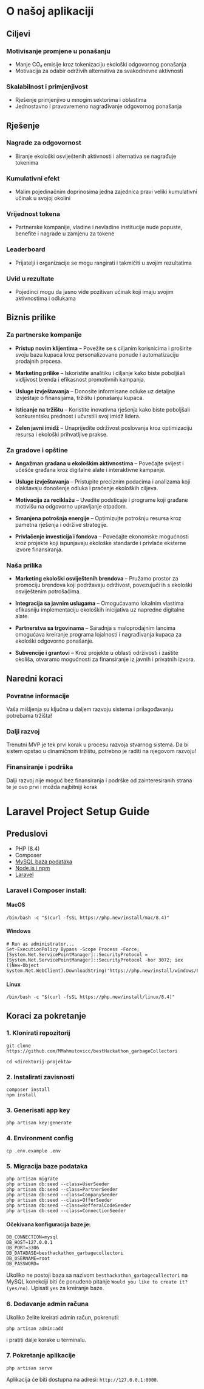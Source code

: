 # O našoj aplikaciji

## Ciljevi

### Motivisanje promjene u ponašanju
* Manje CO₂ emisije kroz tokenizaciju ekološki odgovornog ponašanja
* Motivacija za odabir održivih alternativa za svakodnevne aktivnosti

### Skalabilnost i primjenjivost
* Rješenje primjenjivo u mnogim sektorima i oblastima
* Jednostavno i pravovremeno nagrađivanje odgovornog ponašanja

## Rješenje

### Nagrade za odgovornost
* Biranje ekološki osviještenih aktivnosti i alternativa se nagrađuje tokenima

### Kumulativni efekt
* Malim pojedinačnim doprinosima jedna zajednica pravi veliki kumulativni učinak u svojoj okolini

### Vrijednost tokena
* Partnerske kompanije, vladine i nevladine institucije nude popuste, benefite i nagrade u zamjenu za tokene

### Leaderboard
* Prijatelji i organizacije se mogu rangirati i takmičiti u svojim rezultatima

### Uvid u rezultate
* Pojedinci mogu da jasno vide pozitivan učinak koji imaju svojim aktivnostima i odlukama

## Biznis prilike

### Za partnerske kompanije
* **Pristup novim klijentima** – Povežite se s ciljanim korisnicima i proširite svoju bazu kupaca kroz personalizovane ponude i automatizaciju prodajnih procesa.

* **Marketing prilike** – Iskoristite analitiku i ciljanje kako biste poboljšali vidljivost brenda i efikasnost promotivnih kampanja.

* **Usluge izvještavanja** – Donosite informisane odluke uz detaljne izvještaje o finansijama, tržištu i ponašanju kupaca.

* **Isticanje na tržištu** – Koristite inovativna rješenja kako biste poboljšali konkurentsku prednost i učvrstili svoj imidž lidera.

* **Zelen javni imidž** – Unaprijedite održivost poslovanja kroz optimizaciju resursa i ekološki prihvatljive prakse.

### Za gradove i opštine
* **Angažman građana u ekološkim aktivnostima** – Povećajte svijest i učešće građana kroz digitalne alate i interaktivne kampanje.

* **Usluge izvještavanja** – Pristupite preciznim podacima i analizama koji olakšavaju donošenje odluka i praćenje ekoloških ciljeva.

* **Motivacija za reciklažu** – Uvedite podsticaje i programe koji građane motivišu na odgovorno upravljanje otpadom.

* **Smanjena potrošnja energije** – Optimizujte potrošnju resursa kroz pametna rješenja i održive strategije.

* **Privlačenje investicija i fondova** – Povećajte ekonomske mogućnosti kroz projekte koji ispunjavaju ekološke standarde i privlače eksterne izvore finansiranja.

### Naša prilika
* **Marketing ekološki osviještenih brendova** – Pružamo prostor za promociju brendova koji podržavaju održivost, povezujući ih s ekološki osviještenim potrošačima.

* **Integracija sa javnim uslugama** – Omogućavamo lokalnim vlastima efikasniju implementaciju ekoloških inicijativa uz napredne digitalne alate.

* **Partnerstva sa trgovinama** – Saradnja s maloprodajnim lancima omogućava kreiranje programa lojalnosti i nagrađivanja kupaca za ekološki odgovorno ponašanje.

* **Subvencije i grantovi** – Kroz projekte u oblasti održivosti i zaštite okoliša, otvaramo mogućnosti za finansiranje iz javnih i privatnih izvora.

## Naredni koraci

### Povratne informacije
Vaša mišljenja su ključna u daljem razvoju sistema i prilagođavanju potrebama tržišta!

### Dalji razvoj
Trenutni MVP je tek prvi korak u procesu razvoja stvarnog sistema. Da bi sistem opstao u dinamičnom tržištu, potrebno je raditi na njegovom razvoju!

### Finansiranje i podrška
Dalji razvoj nije moguć bez finansiranja i podrške od zainteresiranih strana te je ovo prvi i možda najbitniji korak

# Laravel Project Setup Guide

## Preduslovi

* PHP (8.4)
* Composer
* [MySQL baza podataka](https://www.apachefriends.org/download.html)
* [Node.js i npm](https://nodejs.org/en/download)
* [Laravel](https://laravel.com/docs/11.x/installation)

### Laravel i Composer install:

#### MacOS
```
/bin/bash -c "$(curl -fsSL https://php.new/install/mac/8.4)"
```
#### Windows
```
# Run as administrator...
Set-ExecutionPolicy Bypass -Scope Process -Force; [System.Net.ServicePointManager]::SecurityProtocol = [System.Net.ServicePointManager]::SecurityProtocol -bor 3072; iex ((New-Object System.Net.WebClient).DownloadString('https://php.new/install/windows/8.4'))
```
#### Linux
```
/bin/bash -c "$(curl -fsSL https://php.new/install/linux/8.4)"
```

## Koraci za pokretanje

### 1. Klonirati repozitorij
```
git clone https://github.com/MMahmutovicc/bestHackathon_garbageCollectori

cd <direktorij-projekta>
```

### 2. Instalirati zavisnosti
```
composer install
npm install
```

### 3. Generisati app key
```
php artisan key:generate
```

### 4. Environment config
```
cp .env.example .env
```

### 5. Migracija baze podataka
```
php artisan migrate
php artisan db:seed --class=UserSeeder
php artisan db:seed --class=PartnerSeeder
php artisan db:seed --class=CompanySeeder
php artisan db:seed --class=OfferSeeder
php artisan db:seed --class=RefferalCodeSeeder
php artisan db:seed --class=ConnectionSeeder
```

#### Očekivana konfiguracija baze je:
```
DB_CONNECTION=mysql
DB_HOST=127.0.0.1
DB_PORT=3306
DB_DATABASE=besthackathon_garbagecollectori
DB_USERNAME=root
DB_PASSWORD=
```

Ukoliko ne postoji baza sa nazivom ```besthackathon_garbagecollectori``` na MySQL konekciji biti će ponuđeno pitanje
```Would you like to create it? (yes/no)```.
Upisati ```yes``` za kreiranje baze.

### 6. Dodavanje admin računa
Ukoliko želite kreirati admin račun, pokrenuti:
```
php artisan admin:add
```
i pratiti dalje korake u terminalu.


### 7. Pokretanje aplikacije
```
php artisan serve
```

Aplikacija će biti dostupna na adresi: ```http://127.0.0.1:8000```.
